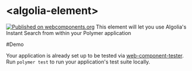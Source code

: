 # \<algolia-element\>

[![Published on webcomponents.org](https://img.shields.io/badge/webcomponents.org-published-blue.svg)](https://www.webcomponents.org/element/owner/my-element)
This element will let you use Algolia&#39;s Instant Search from within your Polymer application

#Demo

Your application is already set up to be tested via [web-component-tester](https://github.com/Polymer/web-component-tester). Run `polymer test` to run your application's test suite locally.
<custom-element-demo>
  <template>
  <link rel="import" href="../algolia-element.html">
 <algolia-element
              app-id="latency"
              api-key="6be0576ff61c053d5f9a3225e2a90f76"
              index-name="instant_search">
      </algolia-element>
    <next-code-block></next-code-block>
  </template>
</custom-element-demo>